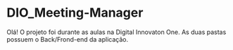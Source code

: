# DIO_Meeting-Manager

Olá! O projeto foi durante as aulas na Digital Innovaton One. As duas pastas possuem o Back/Frond-end da aplicação.
